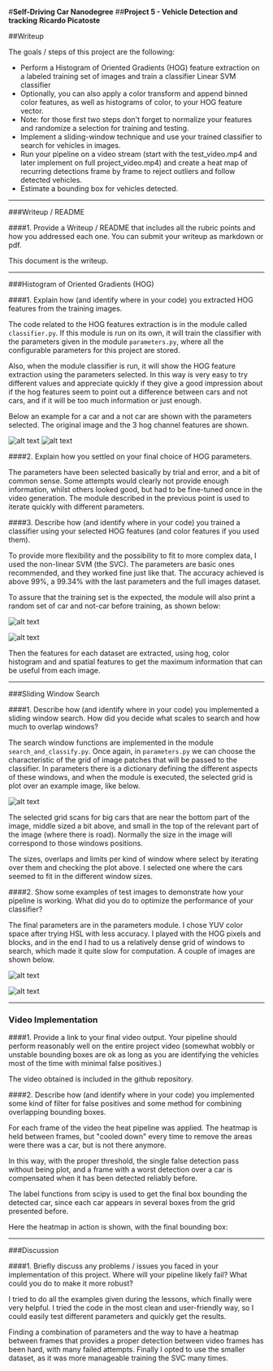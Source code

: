#**Self-Driving Car Nanodegree** 
##**Project 5 - Vehicle Detection and tracking** 
**Ricardo Picatoste**

##Writeup 

The goals / steps of this project are the following:

* Perform a Histogram of Oriented Gradients (HOG) feature extraction on a labeled training set of images and train a classifier Linear SVM classifier
* Optionally, you can also apply a color transform and append binned color features, as well as histograms of color, to your HOG feature vector. 
* Note: for those first two steps don't forget to normalize your features and randomize a selection for training and testing.
* Implement a sliding-window technique and use your trained classifier to search for vehicles in images.
* Run your pipeline on a video stream (start with the test\_video.mp4 and later implement on full project\_video.mp4) and create a heat map of recurring detections frame by frame to reject outliers and follow detected vehicles.
* Estimate a bounding box for vehicles detected.


---
###Writeup / README

####1. Provide a Writeup / README that includes all the rubric points and how you addressed each one.  You can submit your writeup as markdown or pdf.  

This document is the writeup.

---
###Histogram of Oriented Gradients (HOG)

####1. Explain how (and identify where in your code) you extracted HOG features from the training images.

The code related to the HOG features extraction is in the module called `classifier.py`. If this module is run on its own, it will train the classifier with the parameters given in the module `parameters.py`, where all the configurable parameters for this project are stored.

Also, when the module classifier is run, it will show the HOG feature extraction using the parameters selected. In this way is very easy to try different values and appreciate quickly if they give a good impression about if the hog features seem to point out a difference between cars and not cars, and if it will be too much information or just enough.

Below an example for a car and a not car are shown with the parameters selected. The original image and the 3 hog channel features are shown.

![alt text](./output_images/hog_example_car.png)
![alt text](./output_images/hog_example_notcar.png)


####2. Explain how you settled on your final choice of HOG parameters.

The parameters have been selected basically by trial and error, and a bit of common sense. Some attempts would clearly not provide enough information, whilst others looked good, but had to be fine-tuned once in the video generation. The module described in the previous point is used to iterate quickly with different parameters.


####3. Describe how (and identify where in your code) you trained a classifier using your selected HOG features (and color features if you used them).

To provide more flexibility and the possibility to fit to more complex data, I used the non-linear SVM (the SVC). The parameters are basic ones recommended, and they worked fine just like that. The accuracy achieved is above 99%, a 99.34% with the last parameters and the full images dataset.

To assure that the training set is the expected, the module will also print a random set of car and not-car before training, as shown below:

![alt text](./output_images/car_images.png)

![alt text](./output_images/not_car_images.png)

Then the features for each dataset are extracted, using hog, color histogram and and spatial features to get the maximum information that can be useful from each image.

---
###Sliding Window Search

####1. Describe how (and identify where in your code) you implemented a sliding window search.  How did you decide what scales to search and how much to overlap windows?

The search window functions are implemented in the module `search_and_classify.py`. Once again, in `parameters.py` we can choose the characteristic of the grid of image patches that will be passed to the classifier. In parameters there is a dictionary defining the different aspects of these windows, and when the module is executed, the selected grid is plot over an example image, like below.

![alt text](./output_images/grid.png)

The selected grid scans for big cars that are near the bottom part of the image, middle sized a bit above, and small in the top of the relevant part of the image (where there is road). Normally the size in the image will correspond to those windows positions.

The sizes, overlaps and limits per kind of window where select by iterating over them and checking the plot above. I selected one where the cars seemed to fit in the different window sizes. 


####2. Show some examples of test images to demonstrate how your pipeline is working.  What did you do to optimize the performance of your classifier?

The final parameters are in the parameters module. I chose YUV color space after trying HSL with less accuracy. I played with the HOG pixels and blocks, and in the end I had to us a relatively dense grid of windows to search, which made it quite slow for computation. A couple of images are shown below. 

![alt text](./output_images/pipeline_1.png)

![alt text](./output_images/pipeline_2.png)



---

### Video Implementation

####1. Provide a link to your final video output.  Your pipeline should perform reasonably well on the entire project video (somewhat wobbly or unstable bounding boxes are ok as long as you are identifying the vehicles most of the time with minimal false positives.)

The video obtained is included in the github repository.


####2. Describe how (and identify where in your code) you implemented some kind of filter for false positives and some method for combining overlapping bounding boxes.

For each frame of the video the heat pipeline was applied. The heatmap is held between frames, but "cooled down" every time to remove the areas were there was a car, but is not there anymore. 

In this way, with the proper threshold, the single false detection pass without being plot, and a frame with a worst detection over a car is compensated when it has been detected reliably before.

The label functions from scipy is used to get the final box bounding the detected car, since each car appears in several boxes from the grid presented before.

Here the heatmap in action is shown, with the final bounding box:



---

###Discussion

####1. Briefly discuss any problems / issues you faced in your implementation of this project.  Where will your pipeline likely fail?  What could you do to make it more robust?

I tried to do all the examples given during the lessons, which finally were very helpful. I tried the code in the most clean and user-friendly way, so I could easily test different parameters and quickly get the results. 

Finding a combination of parameters and the way to have a heatmap between frames that provides a proper detection between video frames has been hard, with many failed attempts. Finally I opted to use the smaller dataset, as it was more manageable training the SVC many times. 

